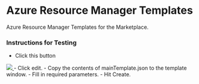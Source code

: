 # Azure Resource Manager Templates
Azure Resource Manager Templates for the Marketplace.

### Instructions for Testing
- Click this button
<a href="https://portal.azure.com/#create/Microsoft.Template" target="_blank">
    <img src="http://azuredeploy.net/deploybutton.png"/>
</a>
- Click edit.
- Copy the contents of mainTemplate.json to the template window.
- Fill in required parameters.
- Hit Create.
